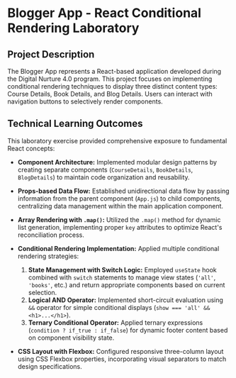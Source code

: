 # Blogger App - React Conditional Rendering Laboratory

## Project Description

The Blogger App represents a React-based application developed during the Digital Nurture 4.0 program. This project focuses on implementing conditional rendering techniques to display three distinct content types: Course Details, Book Details, and Blog Details. Users can interact with navigation buttons to selectively render components.

## Technical Learning Outcomes

This laboratory exercise provided comprehensive exposure to fundamental React concepts:

* **Component Architecture:** Implemented modular design patterns by creating separate components (`CourseDetails`, `BookDetails`, `BlogDetails`) to maintain code organization and reusability.

* **Props-based Data Flow:** Established unidirectional data flow by passing information from the parent component (`App.js`) to child components, centralizing data management within the main application component.

* **Array Rendering with `.map()`:** Utilized the `.map()` method for dynamic list generation, implementing proper `key` attributes to optimize React's reconciliation process.

* **Conditional Rendering Implementation:** Applied multiple conditional rendering strategies:
    1. **State Management with Switch Logic:** Employed `useState` hook combined with `switch` statements to manage view states (`'all'`, `'books'`, etc.) and return appropriate components based on current selection.
    2. **Logical AND Operator:** Implemented short-circuit evaluation using `&&` operator for simple conditional displays (`show === 'all' && <h1>...</h1>`).
    3. **Ternary Conditional Operator:** Applied ternary expressions (`condition ? if_true : if_false`) for dynamic footer content based on component visibility state.

* **CSS Layout with Flexbox:** Configured responsive three-column layout using CSS Flexbox properties, incorporating visual separators to match design specifications.
